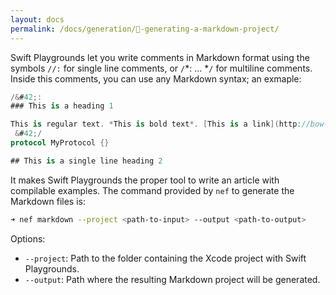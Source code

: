 ```yaml
---
layout: docs
permalink: /docs/generation/🔖-generating-a-markdown-project/
---
```


 Swift Playgrounds let you write comments in Markdown format using the symbols `//:` for single line comments, or `/`*: ... *`/` for multiline comments. Inside this comments, you can use any Markdown syntax; an exmaple:
 
 ```swift
 /&#42;:
### This is a heading 1
 
 This is regular text. *This is bold text*. [This is a link](http://bow-swift.io).
  &#42;/
 protocol MyProtocol {}
 
## This is a single line heading 2
 ```
 
 It makes Swift Playgrounds the proper tool to write an article with compilable examples. The command provided by `nef` to generate the Markdown files is:
 
 ```bash
 ➜ nef markdown --project <path-to-input> --output <path-to-output>
 ```
 
 Options:
 
 - `--project`: Path to the folder containing the Xcode project with Swift Playgrounds.
 - `--output`: Path where the resulting Markdown project will be generated.
 
